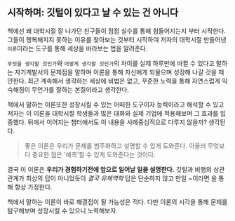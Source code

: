 ## 시작하며: 깃털이 있다고 날 수 있는 건 아니다

책에선 왜 대학시절 잘 나가던 친구들이 점점 실수를 통해 힘들어지는지 부터 시작한다. 그들이 행복해지지 못하는 이유를 찾아보는 것부터 시작하여 저자의 대학시절 만들어낸 `이론`이라는 도구를 통해 세상을 바라보는 법을 알려준다.

`무엇을 생각할 것인가`와 `어떻게 생각할 것인가`의 차이를 실제 하루만에 바뀔 수 있다고 말하는 자기계발서의 문제점을 말하며 이론을 통해 자신에게 되물으며 성장해 나갈 것을 제안한다. 최근 계속해서 생각하는 세상에 비법은 없고, 꾸준한 노력을 통해 자연스럽게 익숙해짐이 무언가를 잘하는 본질이라고 생각한다.

책에서 말하는 이론또한 성장시킬 수 있는 어떠한 도구이자 능력이라고 해석할 수 있고 저자는 이 이론을 대학시절 학생들과 많은 대화와 실제 기업에 적용해보며 그 효과를 입증했다. 뒤에서 이어지는 챕터에서도 이 내용을 사례중심적으로 다루지 않을까? 생각된다.

> 좋은 이론은 우리가 문제를 범주화하고 설명할 수 있게 도와준다. 아울러 무엇보다 중요한 점은 '예측'할 수 있게 도와준다는 것이다.

결국 이 이론은 **우리가 경험하기전에 앞으로 일어날 일을 설명한다.** 깃털과 비행의 상관관계가 최상의 답이 아니었듯이 *결국 유체역학* 답은 단순하지 않고 만일 ~이라면 을 통해 항상 가정한다.

책에서 말하는 이론이 바로 해결점이 될 가능성은 적다. 다만 이론의 시각을 통해 문제를 탐구해보며 성장시킬 수 있으니 노력해보자.